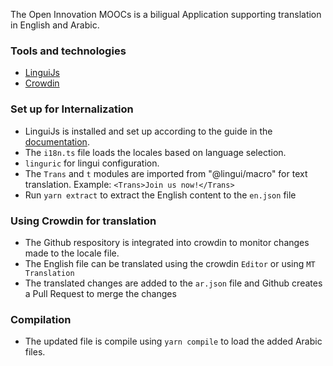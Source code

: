 
The Open Innovation MOOCs is a biligual Application supporting translation in English and Arabic. 

### Tools and technologies
- [LinguiJs](https://lingui.dev/)
- [Crowdin](https://crowdin.com/)


### Set up for Internalization
- LinguiJs is installed and set up according to the guide in the [documentation](https://lingui.dev/tutorials/setup-vite).
- The `i18n.ts` file loads the locales based on language selection.
- `linguric` for lingui configuration.
- The `Trans` and `t` modules are imported from "@lingui/macro" for text translation. Example: `<Trans>Join us now!</Trans>`
- Run `yarn extract` to extract the English content to the `en.json` file

### Using Crowdin for translation
- The Github respository is integrated into crowdin to monitor changes made to the locale file.
- The English file can be translated using the crowdin `Editor` or using `MT Translation`
- The translated changes are added to the `ar.json` file and  Github creates a Pull Request to merge the changes

### Compilation
- The updated file is compile using `yarn compile` to load the added Arabic files.



